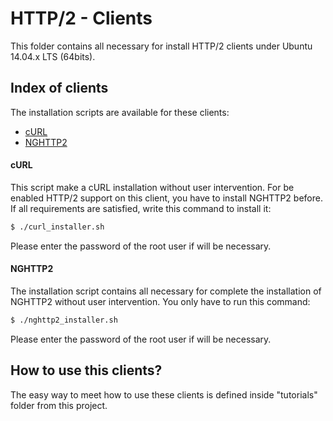 # HTTP/2 - Clients

This folder contains all necessary for install HTTP/2 clients under Ubuntu 14.04.x LTS (64bits).

## Index of clients
The installation scripts are available for these clients:

- [cURL](http://curl.haxx.se/)
- [NGHTTP2](https://nghttp2.org/)


#### cURL

This script make a cURL installation without user intervention. For be enabled HTTP/2 support on this client, you have to install NGHTTP2 before. If all requirements are satisfied, write this command to install it:

```sh
$ ./curl_installer.sh
```

Please enter  the password of the root user if will be necessary.


#### NGHTTP2

The installation script contains all necessary for complete the installation of NGHTTP2 without user intervention. You only have to run this command:

```sh
$ ./nghttp2_installer.sh
```

Please enter  the password of the root user if will be necessary.


## How to use this clients?

The easy way to meet how to use these clients is defined inside "tutorials" folder from this project.


